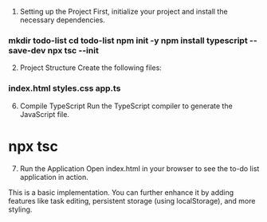 1. Setting up the Project
First, initialize your project and install the necessary dependencies.

<h3>
mkdir todo-list
cd todo-list
npm init -y
npm install typescript --save-dev
npx tsc --init
</h3>

2. Project Structure
Create the following files:

<h3>
index.html
styles.css
app.ts
</h3>

6. Compile TypeScript
Run the TypeScript compiler to generate the JavaScript file.

# npx tsc

7. Run the Application
Open index.html in your browser to see the to-do list application in action.

This is a basic implementation. You can further enhance it by adding features like task editing, persistent storage (using localStorage), and more styling.
